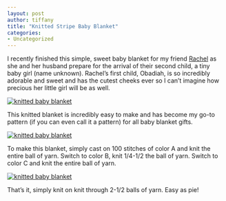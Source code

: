 ```yaml
---
layout: post
author: tiffany
title: "Knitted Stripe Baby Blanket"
categories: 
- Uncategorized
---
```


I recently finished this simple, sweet baby blanket for my friend [Rachel](http://www.sweetpeonies.com/2011/10/2494/) as she and her husband prepare for the arrival of their second child, a tiny baby girl (name unknown). Rachel’s first child, Obadiah, is so incredibly adorable and sweet and has the cutest cheeks ever so I can’t imagine how precious her little girl will be as well.

[![knitted baby blanket](jekyll_uploads/2012/09/knittedbabyblanket-3-575x382.jpg "knitted baby blanket")](http://www.sweetpeonies.com/2012/09/knitted-stripe-baby-blanket/knittedbabyblanket-3/)

This knitted blanket is incredibly easy to make and has become my go-to pattern (if you can even call it a pattern) for all baby blanket gifts.

[![knitted baby blanket](jekyll_uploads/2012/09/knittedbabyblanket-2-575x384.jpg "knitted baby blanket")](http://www.sweetpeonies.com/2012/09/knitted-stripe-baby-blanket/knittedbabyblanket-2/)

To make this blanket, simply cast on 100 stitches of color A and knit the entire ball of yarn. Switch to color B, knit 1/4-1/2 the ball of yarn. Switch to color C and knit the entire ball of yarn.

[![knitted baby blanket](jekyll_uploads/2012/09/knittedbabyblanket-1-575x382.jpg "knitted baby blanket")](http://www.sweetpeonies.com/2012/09/knitted-stripe-baby-blanket/knittedbabyblanket-1/)

That’s it, simply knit on knit through 2-1/2 balls of yarn. Easy as pie!